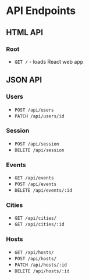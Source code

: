 # API Endpoints

## HTML API

### Root

- `GET /` - loads React web app

## JSON API

### Users

- `POST /api/users`
- `PATCH /api/users/id`

### Session

- `POST /api/session`
- `DELETE /api/session`

### Events

- `GET /api/events`
- `POST /api/events`
- `DELETE /api/events/:id`

### Cities

- `GET /api/cities/`
- `GET /api/cities/:id`

### Hosts

- `GET /api/hosts/`
- `POST /api/hosts/`
- `PATCH /api/hosts/:id`
- `DELETE /api/hosts/:id`
